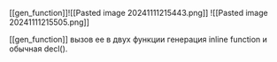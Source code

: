 [[gen_function]]![[Pasted image 20241111215443.png]]
![[Pasted image 20241111215505.png]]

[[gen_function]] вызов ее в двух функции генерация inline function и обычная decl().

